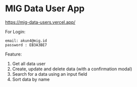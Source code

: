 # MIG Data User App

https://mig-data-users.vercel.app/

For Login:

    email: akun4@mig.id
    password : EB3A3BE7

Feature:

1. Get all data user
2. Create, update and delete data (with a confirmation modal)
3. Search for a data using an input field
4. Sort data by name